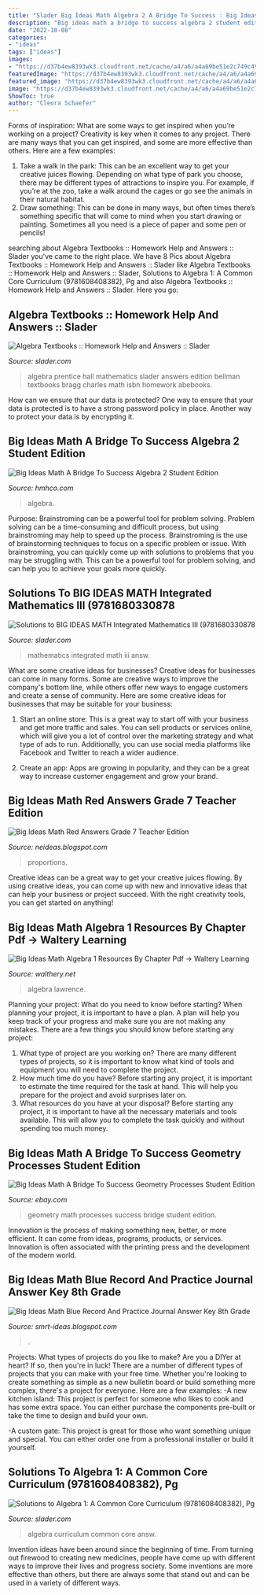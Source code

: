 ```yaml
---
title: "Slader Big Ideas Math Algebra 2 A Bridge To Success : Big Ideas Math Blue Record And Practice Journal Answer Key 8th Grade"
description: "Big ideas math a bridge to success algebra 2 student edition"
date: "2022-10-08"
categories:
- "ideas"
tags: ["ideas"]
images:
- "https://d37b4ew8393wk3.cloudfront.net/cache/a4/a6/a4a69be51e2c749c49b26ecdee05a69f.jpg"
featuredImage: "https://d37b4ew8393wk3.cloudfront.net/cache/a4/a6/a4a69be51e2c749c49b26ecdee05a69f.jpg"
featured_image: "https://d37b4ew8393wk3.cloudfront.net/cache/a4/a6/a4a69be51e2c749c49b26ecdee05a69f.jpg"
image: "https://d37b4ew8393wk3.cloudfront.net/cache/a4/a6/a4a69be51e2c749c49b26ecdee05a69f.jpg"
ShowToc: true
author: "Cleora Schaefer"
---
```



Forms of inspiration: What are some ways to get inspired when you’re working on a project?
Creativity is key when it comes to any project. There are many ways that you can get inspired, and some are more effective than others. Here are a few examples: 
1. Take a walk in the park: This can be an excellent way to get your creative juices flowing. Depending on what type of park you choose, there may be different types of attractions to inspire you. For example, if you’re at the zoo, take a walk around the cages or go see the animals in their natural habitat. 
2. Draw something: This can be done in many ways, but often times there’s something specific that will come to mind when you start drawing or painting. Sometimes all you need is a piece of paper and some pen or pencils!

	

		
searching about Algebra Textbooks :: Homework Help and Answers :: Slader you've came to the right place. We have 8 Pics about Algebra Textbooks :: Homework Help and Answers :: Slader like Algebra Textbooks :: Homework Help and Answers :: Slader, Solutions to Algebra 1: A Common Core Curriculum (9781608408382), Pg and also Algebra Textbooks :: Homework Help and Answers :: Slader. Here you go:
		
    
## Algebra Textbooks :: Homework Help And Answers :: Slader

<img loading=lazy src="https://d37b4ew8393wk3.cloudfront.net/cache/a4/a6/a4a69be51e2c749c49b26ecdee05a69f.jpg" onerror="this.onerror=null;this.src='https://tse2.mm.bing.net/th?id=OIP.bGQl5Kde880EYf5b7lvVpgAAAA&amp;pid=15.1';" alt="Algebra Textbooks :: Homework Help and Answers :: Slader">

_Source: slader.com_

>algebra prentice hall mathematics slader answers edition bellman textbooks bragg charles math isbn homework abebooks. 

	

How can we ensure that our data is protected?
One way to ensure that your data is protected is to have a strong password policy in place. Another way to protect your data is by encrypting it.

    
## Big Ideas Math A Bridge To Success Algebra 2 Student Edition

<img loading=lazy src="http://hmhco.com/shop/books/k12/images/9781680331165.jpg" onerror="this.onerror=null;this.src='https://tse1.mm.bing.net/th?id=OIP.9ro5-j4oIeGDBlEVP9kmdgHaLH&amp;pid=15.1';" alt="Big Ideas Math A Bridge To Success Algebra 2 Student Edition">

_Source: hmhco.com_

>algebra. 

	

Purpose: Brainstroming can be a powerful tool for problem solving.
Problem solving can be a time-consuming and difficult process, but using brainstroming may help to speed up the process. Brainstroming is the use of brainstorming techniques to focus on a specific problem or issue. With brainstroming, you can quickly come up with solutions to problems that you may be struggling with. This can be a powerful tool for problem solving, and can help you to achieve your goals more quickly.

    
## Solutions To BIG IDEAS MATH Integrated Mathematics III (9781680330878

<img loading=lazy src="https://d2nchlq0f2u6vy.cloudfront.net/21/03/23/781af46741361265f7eb909e77a0517d/cb59f844597ba6bcc1b0de102150fc24/lateximg_large.png" onerror="this.onerror=null;this.src='https://tse1.mm.bing.net/th?id=OIP.0C_sO05sG8G7QTaGFHDtXAHaBw&amp;pid=15.1';" alt="Solutions to BIG IDEAS MATH Integrated Mathematics III (9781680330878">

_Source: slader.com_

>mathematics integrated math iii answ. 

	

What are some creative ideas for businesses?
Creative ideas for businesses can come in many forms. Some are creative ways to improve the company's bottom line, while others offer new ways to engage customers and create a sense of community. Here are some creative ideas for businesses that may be suitable for your business:
1. Start an online store: This is a great way to start off with your business and get more traffic and sales. You can sell products or services online, which will give you a lot of control over the marketing strategy and what type of ads to run. Additionally, you can use social media platforms like Facebook and Twitter to reach a wider audience.

2. Create an app: Apps are growing in popularity, and they can be a great way to increase customer engagement and grow your brand.

    
## Big Ideas Math Red Answers Grade 7 Teacher Edition

<img loading=lazy src="https://i.ytimg.com/vi/4O2mwHo7K4Q/maxresdefault.jpg" onerror="this.onerror=null;this.src='https://tse3.mm.bing.net/th?id=OIP.2eQAyQLracCEQZPWVHrUVwHaEK&amp;pid=15.1';" alt="Big Ideas Math Red Answers Grade 7 Teacher Edition">

_Source: neideas.blogspot.com_

>proportions. 

	

Creative ideas can be a great way to get your creative juices flowing. By using creative ideas, you can come up with new and innovative ideas that can help your business or project succeed. With the right creativity tools, you can get started on anything!

    
## Big Ideas Math Algebra 1 Resources By Chapter Pdf → Waltery Learning

<img loading=lazy src="https://ecdn.teacherspayteachers.com/thumbitem/Big-Ideas-Math-Algebra-2-Exam-Review-CHAPTER-3-5064334-1579695122/original-5064334-4.jpg" onerror="this.onerror=null;this.src='https://tse2.mm.bing.net/th?id=OIP.lLPC6mAxfbcxJvYzvMjGBQAAAA&amp;pid=15.1';" alt="Big Ideas Math Algebra 1 Resources By Chapter Pdf → Waltery Learning">

_Source: walthery.net_

>algebra lawrence. 

	

Planning your project: What do you need to know before starting?
When planning your project, it is important to have a plan. A plan will help you keep track of your progress and make sure you are not making any mistakes. There are a few things you should know before starting any project:
1. What type of project are you working on? There are many different types of projects, so it is important to know what kind of tools and equipment you will need to complete the project.
2. How much time do you have? Before starting any project, it is important to estimate the time required for the task at hand. This will help you prepare for the project and avoid surprises later on.
3. What resources do you have at your disposal? Before starting any project, it is important to have all the necessary materials and tools available. This will allow you to complete the task quickly and without spending too much money.

    
## Big Ideas Math A Bridge To Success Geometry Processes Student Edition

<img loading=lazy src="https://i.ebayimg.com/images/g/VJYAAOSwIwtf3kv4/s-l300.jpg" onerror="this.onerror=null;this.src='https://tse4.mm.bing.net/th?id=OIP.cxn9rnzIke0V3Pb6VeUZSQAAAA&amp;pid=15.1';" alt="Big Ideas Math A Bridge To Success Geometry Processes Student Edition">

_Source: ebay.com_

>geometry math processes success bridge student edition. 

	

Innovation is the process of making something new, better, or more efficient. It can come from ideas, programs, products, or services. Innovation is often associated with the printing press and the development of the modern world.

    
## Big Ideas Math Blue Record And Practice Journal Answer Key 8th Grade

<img loading=lazy src="https://help.bigideasmath.com/hc/en-us/article_attachments/202850787/Capture.JPG" onerror="this.onerror=null;this.src='https://tse2.mm.bing.net/th?id=OIP.5jT6tQjp4F-mf4I6n1eK_QHaFz&amp;pid=15.1';" alt="Big Ideas Math Blue Record And Practice Journal Answer Key 8th Grade">

_Source: smrt-ideas.blogspot.com_

>. 

	

Projects: What types of projects do you like to make?
Are you a DIYer at heart? If so, then you're in luck! There are a number of different types of projects that you can make with your free time. Whether you're looking to create something as simple as a new bulletin board or build something more complex, there's a project for everyone. Here are a few examples: 
-A new kitchen island: This project is perfect for someone who likes to cook and has some extra space. You can either purchase the components pre-built or take the time to design and build your own. 

-A custom gate: This project is great for those who want something unique and special. You can either order one from a professional installer or build it yourself.

    
## Solutions To Algebra 1: A Common Core Curriculum (9781608408382), Pg

<img loading=lazy src="https://d2nchlq0f2u6vy.cloudfront.net/21/03/03/650a6db8e94932d20a74a55c5b9f4d1a/114d2c1d9275893a9972fb851bc1bb6d/lateximg_large.png" onerror="this.onerror=null;this.src='https://tse4.mm.bing.net/th?id=OIP.ykobWYjA9WgqXcyxR_H4bQHaDM&amp;pid=15.1';" alt="Solutions to Algebra 1: A Common Core Curriculum (9781608408382), Pg">

_Source: slader.com_

>algebra curriculum common core answ. 

	

Invention ideas have been around since the beginning of time. From turning out firewood to creating new medicines, people have come up with different ways to improve their lives and progress society. Some inventions are more effective than others, but there are always some that stand out and can be used in a variety of different ways.

